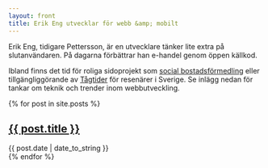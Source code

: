 ```yaml
---
layout: front
title: Erik Eng utvecklar för webb &amp; mobilt
---
```


Erik Eng, tidigare Pettersson, är en utvecklare tänker lite extra på slutanvändaren. På dagarna förbättrar han e-handel genom öppen källkod.

Ibland finns det tid för roliga sidoprojekt som <a href="http://www.hittebo.se/" title="Hittebo">social bostadsförmedling</a> eller tillgängliggörande av <a href="http://tagtider.net/">Tågtider</a> för resenärer i Sverige. Se inlägg nedan för tankar om teknik och trender inom webbutveckling.

<section class="posts">
    {% for post in site.posts %}
        <article>
            <h2><a href="{{ post.url }}">{{ post.title }}</a></h2>
            <time datetime="{{ page.date }}">{{ post.date | date_to_string }}</time>
        </article>
    {% endfor %}
</section>